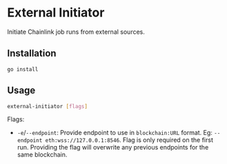 # External Initiator

Initiate Chainlink job runs from external sources.

## Installation

`go install`

## Usage

```bash
external-initiator [flags]
```

Flags:

- `-e`/`--endpoint`: Provide endpoint to use in `blockchain:URL` format.
    Eg: `--endpoint eth:wss://127.0.0.1:8546`. Flag is only required on the first run. Providing the flag
    will overwrite any previous endpoints for the same blockchain.
